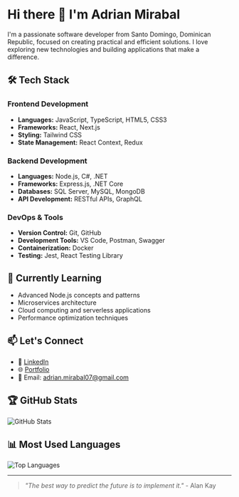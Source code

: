 # Hi there 👋 I'm Adrian Mirabal

I'm a passionate software developer from Santo Domingo, Dominican Republic, focused on creating practical and efficient solutions. I love exploring new technologies and building applications that make a difference.

## 🛠️ Tech Stack

### Frontend Development

- **Languages:** JavaScript, TypeScript, HTML5, CSS3
- **Frameworks:** React, Next.js
- **Styling:** Tailwind CSS
- **State Management:** React Context, Redux

### Backend Development

- **Languages:** Node.js, C#, .NET
- **Frameworks:** Express.js, .NET Core
- **Databases:** SQL Server, MySQL, MongoDB
- **API Development:** RESTful APIs, GraphQL

### DevOps & Tools

- **Version Control:** Git, GitHub
- **Development Tools:** VS Code, Postman, Swagger
- **Containerization:** Docker
- **Testing:** Jest, React Testing Library

## 🌱 Currently Learning

- Advanced Node.js concepts and patterns
- Microservices architecture
- Cloud computing and serverless applications
- Performance optimization techniques

## 📫 Let's Connect

- 💼 [LinkedIn](https://www.linkedin.com/in/adrianm07)
- 🌐 [Portfolio](https://adrmir.netlify.app/)
- 📧 Email: adrian.mirabal07@gmail.com

## 🏆 GitHub Stats

![GitHub Stats](https://github-readme-stats.vercel.app/api?username=WearyMench&show_icons=true&theme=radical)

## 📊 Most Used Languages

![Top Languages](https://github-readme-stats.vercel.app/api/top-langs/?username=WearyMench&layout=compact&theme=radical)

---

> _"The best way to predict the future is to implement it."_ - Alan Kay

<!--
**WearyMench/WearyMench** is a ✨ _special_ ✨ repository because its `README.md` (this file) appears on your GitHub profile.

Here are some ideas to get you started:

- 🔭 I'm currently working on ...
- 👯 I'm looking to collaborate on ...
- 🤔 I'm looking for help with ...
- 💬 Ask me about ...
- 📫 How to reach me: ...
- 😄 Pronouns: ...
- ⚡ Fun fact: ...
-->
